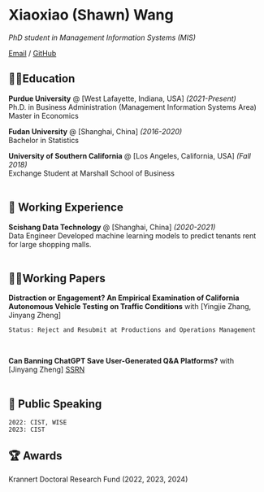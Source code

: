 # Xiaoxiao (Shawn) Wang

_PhD student in Management Information Systems (MIS)_ <br>

[Email](mailto:wang5021@purdue.edu) /  [GitHub](https://github.com/Xiaoxiao-sc/)

##  🧑‍🎓Education

**Purdue University** @ [West Lafayette, Indiana, USA] _(2021-Present)_ <br>
Ph.D. in Business Administration (Management Information Systems Area) <br>
Master in Economics

**Fudan University** @ [Shanghai, China] _(2016-2020)_ <br>
Bachelor in Statistics
<br>

**University of Southern California** @ [Los Angeles, California, USA] _(Fall 2018)_ <br>
Exchange Student at Marshall School of Business
    <br><br>


## 📌 Working Experience

**Scishang Data Technology** @ [Shanghai, China] _(2020-2021)_<br>
Data Engineer
Developed machine learning models to predict tenants rent for large shopping malls.
  <br><br>

## 👨‍💻Working Papers

**Distraction or Engagement? An Empirical Examination of
California Autonomous Vehicle Testing on Traffic
Conditions** with [Yingjie Zhang, Jinyang Zheng]

    Status: Reject and Resubmit at Productions and Operations Management
<br>

**Can Banning ChatGPT Save User-Generated Q&A Platforms?** with [Jinyang Zheng]
[SSRN](https://papers.ssrn.com/sol3/papers.cfm?abstract_id=4750326)
  <br><br>
## 🎤 Public Speaking
    2022: CIST, WISE
    2023: CIST

  
## 🏆 Awards
Krannert Doctoral Research Fund (2022, 2023, 2024)


